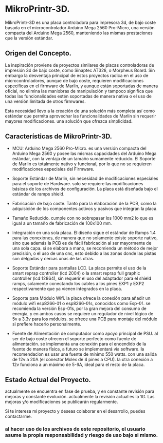 # MikroPrintr-3D.


MikroPrintr-3D es una placa controladora para impresora 3d, de bajo coste basada en el microcontrolador Arduino Mega 2560 Pro-Micro, una versión compacta del Arduino Mega 2560, manteniendo las mismas prestaciones que la versión estándar. 
 

## Origen del Concepto. 

La inspiración proviene de proyectos similares de placas controladoras de impresión 3d de bajo coste, como Sinaptec AT328, o Morpheus Board.
Sin embargo la desventaja principal de estos proyectos radica en el uso de microcontroladores, aunque de bajo coste, requieren modificaciones específicas en el firmware de Marlin, y aunque están soportadas de manera oficial, no elimina las maniobras de manipulación y tampoco significa que todas las funcionalidades estén soportadas de manera nativa o el uso de una versión limitada de otros firmwares.

Esta necesidad llevo a la creación de una solución más completa así como estándar que permita aprovechar las funcionalidades de Marlin sin requerir mayores modificaciones. una solución que ofrezca simplicidad.

## Características de MikroPrintr-3D.

- MCU: Arduino Mega 2560 Pro-Micro. es una versión compacta del Arduino Mega 2560 y posee las mismas capacidades del Arduino Mega estándar, con la ventaja de un tamaño sumamente reducido. El Soporte de Marlin es totalmente nativo y funcional, por lo que no se requieren modificaciones especiales del Firmware.

- Soporte Estándar de Marlin, sin necesidad de modificaciones especiales para el soporte de Hardware. 
solo se requiere las modificaciones básicas de los archivos de configuración.
La placa está diseñada bajo el estándar de ramps shield.

- Fabricación de bajo coste. Tanto para la elaboración de la PCB, como la adquisición de los componentes activos y pasivos que integran la placa. 

- Tamaño Reducido. cumple con no sobrepasar los 1000 mm2 lo que es igual a un tamaño de fabricación de 100x100 mm. 

- Integración en una sola placa. El diseño sigue el estándar de Ramps 1.4 para las conexiones, de manera que no solamente existe soporte nativo, sino que además la PCB es de fácil fabricación al ser mayormente de una sola capa. si se elabora a mano, se recomienda un método de mejor precisión, o el uso de una cnc, esto debido a las zonas donde las pistas son delgadas y cercas unas de las otras.

- Soporte Estándar para pantallas LCD. La placa permite el uso de la smart reprap controller (lcd 2004) o la smart reprap full graphic controller (lcd 12864), sin requerir el uso del adaptador para el shield ramps, solamente conectando los cables a los pines EXP1 y EXP2 respectivamente que ya vienen integrados en la placa. 
 
- Soporte para Módulo Wifi. la placa ofrece la conexión para añadir un módulo wifi esp8266-01 o esp8266-01s, conocidos como Esp-01. se recomienda la versión Esp-01s, por la gran mejora del consumo de energía, y en ambos casos se requiere un regulador de nivel lógico de 5v a 3.3v para los módulos. se ofrece una PCB para montaje del módulo si prefiere hacerlo personalmente. 

- Fuente de Alimentación de computador como apoyo principal de PSU. al ser de bajo coste ofrecen el soporte perfecto como fuente de alimentación. se implementa una conexión para el encendido de la fuente de manera física, a futuro se implementará via software. la recomendacion es usar una fuente de mínimo 550 watts. con una salida de 12v a 20A (el conector Molex de 4 pines a CPU). 
la otra conexión a 12v funciona a un máximo de 5-6A, ideal para el resto de la placa. 


## Estado Actual del Proyecto.

actualmente se encuentra en fase de prueba, y en constante revisión para mejoras y constante evolución.
actualmente la revisión actual es la 1G. 
Las mejoras y/o modificaciones se publicarán regularmente. 

Si te interesa mi proyecto y deseas colaborar en el desarrollo, puedes contactarme. 

### al hacer uso de los archivos de este repositorio, el usuario asume la propia responsabilidad y riesgo de uso bajo si mismo. 

